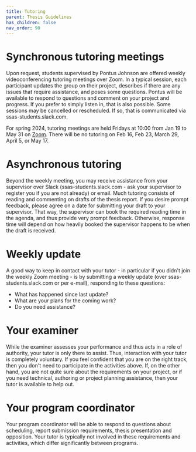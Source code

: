 ```yaml
---
title: Tutoring
parent: Thesis Guidelines
has_children: false
nav_order: 90
---
```


# Synchronous tutoring meetings

Upon request, students supervised by Pontus Johnson are offered weekly videoconferencing tutoring meetings over Zoom. In a typical session, each participant updates the group on their project, describes if there are any issues that require assistance, and poses some questions. Pontus will be available to respond to questions and comment on your project and progress. If you prefer to simply listen in, that is also possible. Some sessions may be cancelled or rescheduled. If so, that is communicated via ssas-students.slack.com. 

For spring 2024, tutoring meetings are held Fridays at 10:00 from Jan 19 to May 31 on [Zoom](https://kth-se.zoom.us/j/66601079610). There will be no tutoring on Feb 16, Feb 23, March 29, April 5, or May 17.

# Asynchronous tutoring

Beyond the weekly meeting, you may receive assistance from your supervisor over Slack (ssas-students.slack.com - ask your supervisor to register you if you are not already) or email. Much tutoring consists of reading and commenting on drafts of the thesis report. If you desire prompt feedback, please agree on a date for submitting your draft to your supervisor. That way, the supervisor can book the required reading time in the agenda, and thus provide very prompt feedback. Otherwise, response time will depend on how heavily booked the supervisor happens to be when the draft is received.

# Weekly update

A good way to keep in contact with your tutor - in particular if you didn't join the weekly Zoom meeting - is by submitting a weekly update (over ssas-students.slack.com or per e-mail), responding to these questions:
- What has happened since last update?
- What are your plans for the coming work?
- Do you need assistance?

# Your examiner
While the examiner assesses your performance and thus acts in a role of authority, your tutor is only there to assist. Thus, interaction with your tutor is completely voluntary. If you feel confident that you are on the right track, then you don't need to participate in the activities above. If, on the other hand, you are not quite sure about the requirements on your project, or if you need technical, authoring or project planning assistance, then your tutor is available to help out.

# Your program coordinator
Your program coordinator will be able to respond to questions about scheduling, report submission requirements, thesis presentation and opposition. Your tutor is typically not involved in these requirements and activities, which differ significantly between programs.

